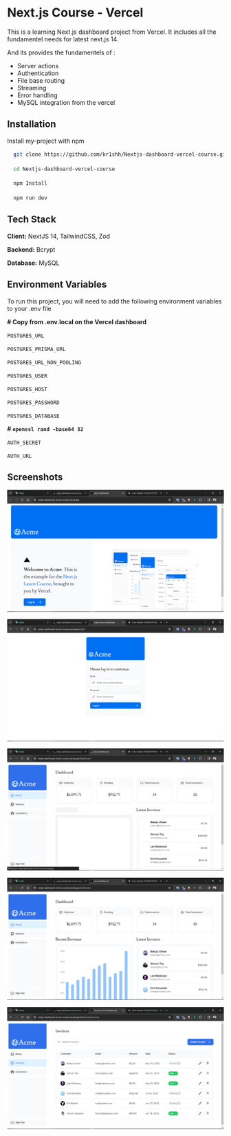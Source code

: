 
# Next.js Course - Vercel

This is a learning Next.js dashboard project from Vercel. It includes all the fundamentel needs for latest next.js 14.

And its provides the fundamentels of :

- Server actions
- Authentication
- File base routing
- Streaming
- Error handling
- MySQL integration from the vercel

## Installation

Install my-project with npm

```bash
  git clone https://github.com/kr1shh/Nextjs-dashboard-vercel-course.git

  cd Nextjs-dashboard-vercel-course

  npm Install

  npm run dev
```
    
## Tech Stack

**Client:** NextJS 14, TailwindCSS, Zod

**Backend:** Bcrypt

**Database:** MySQL


## Environment Variables

To run this project, you will need to add the following environment variables to your .env file

**# Copy from .env.local on the Vercel dashboard**

`POSTGRES_URL`

`POSTGRES_PRISMA_URL`

`POSTGRES_URL_NON_POOLING`

`POSTGRES_USER`

`POSTGRES_HOST`

`POSTGRES_PASSWORD`

`POSTGRES_DATABASE`


**# `openssl rand -base64 32`**

`AUTH_SECRET`

`AUTH_URL`


## Screenshots

![Screenshot 1](screenshots/1.png)

![Screenshot 2](screenshots/2.png)

![Screenshot 3](screenshots/3.png)

![Screenshot 4](screenshots/4.png)

![Screenshot 5](screenshots/5.png)

